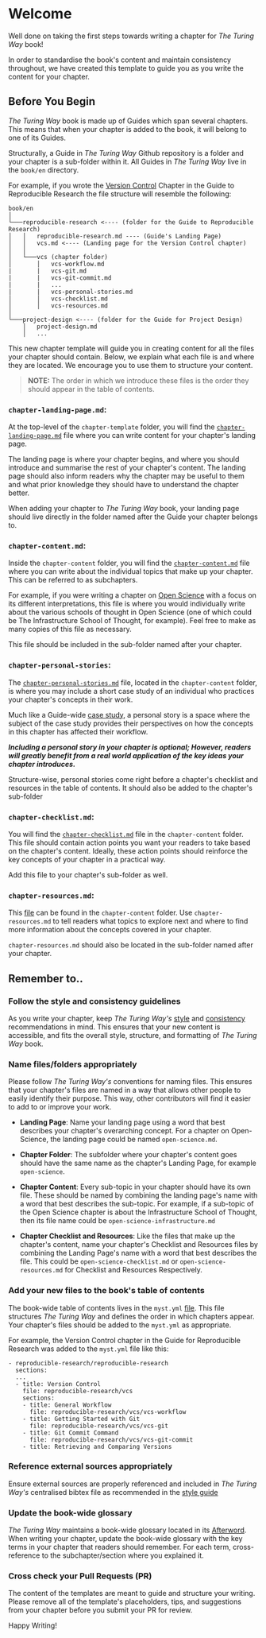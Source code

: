 # Welcome

Well done on taking the first steps towards writing a chapter for _The Turing Way_  book!

In order to standardise the book's content and maintain consistency throughout, we have created this template to guide you as you write the content for your chapter.

## Before You Begin

_The Turing Way_ book is made up of Guides which span several chapters.
This means that when your chapter is added to the book, it will belong to one of its Guides.

Structurally, a Guide in _The Turing Way_ Github repository is a folder and your chapter is a sub-folder within it.
All Guides in _The Turing Way_ live in the `book/en` directory.

For example, if you wrote the [Version Control](https://book.the-turing-way.org/reproducible-research/vcs.html) Chapter in the Guide to Reproducible Research the file structure will resemble the following:

```
book/en
│
└───reproducible-research <---- (folder for the Guide to Reproducible Research)
│   │   reproducible-research.md ---- (Guide's Landing Page)
│   │   vcs.md <---- (Landing page for the Version Control chapter)
│   │
│   └───vcs (chapter folder)
│       │   vcs-workflow.md
|       |   vcs-git.md
|       |   vcs-git-commit.md
|       |   ...
|       |   vcs-personal-stories.md
│       │   vcs-checklist.md
│       │   vcs-resources.md
│   
└───project-design <---- (folder for the Guide for Project Design) 
    │   project-design.md
    │   ...
```

This new chapter template will guide you in creating content for all the files your chapter should contain.
Below, we explain what each file is and where they are located. 
We encourage you to use them to structure your content.

> **NOTE:** The order in which we introduce these files is the order they should appear in the table of contents.

### `chapter-landing-page.md`:

At the top-level of the `chapter-template` folder, you will find the [`chapter-landing-page.md`](./chapter-landing-page.md) file where you can write content for your chapter's landing page.

The landing page is where your chapter begins, and where you should introduce and summarise the rest of your chapter's content.
The landing page should also inform readers why the chapter may be useful to them and what prior knowledge they should have to understand the chapter better.

When adding your chapter to _The Turing Way_ book, your landing page should live directly in the folder named after the Guide your chapter belongs to.

### `chapter-content.md`:

Inside the `chapter-content` folder, you will find the [`chapter-content.md`](./chapter-content/chapter-content.md) file where you can write about the individual topics that make up your chapter.
This can be referred to as subchapters.

For example, if you were writing a chapter on [Open Science](https://en.wikipedia.org/wiki/Open_science) with a focus on its different interpretations, this file is where you would individually write about the various schools of thought in Open Science (one of which could be The Infrastructure School of Thought, for example).
Feel free to make as many copies of this file as necessary.

This file should be included in the sub-folder named after your chapter.

### `chapter-personal-stories`:

The [`chapter-personal-stories.md`](./chapter-content/chapter-personal-stories.md) file, located in the `chapter-content` folder, is where you may include a short case study of an individual who practices your chapter's concepts in their work.

Much like a Guide-wide [case study](../case-study-template/case-study-template.md), a personal story is a space where the subject of the case study provides their perspectives on how the concepts in this chapter has affected their workflow.

_**Including a personal story in your chapter is optional; However, readers will greatly benefit from a real world application of the key ideas your chapter introduces.**_

Structure-wise, personal stories come right before a chapter's checklist and resources in the table of contents. 
It should also be added to the chapter's sub-folder


### `chapter-checklist.md`:

You will find the [`chapter-checklist.md`](./chapter-content/chapter-checklist.md) file in the `chapter-content` folder.
This file should contain action points you want your readers to take based on the chapter's content.
Ideally, these action points should reinforce the key concepts of your chapter in a practical way.

Add this file to your chapter's sub-folder as well.

### `chapter-resources.md`:

This [file](./chapter-content/chapter-resources.md) can be found in the `chapter-content` folder.
Use `chapter-resources.md` to tell readers what topics to explore next and where to find more information about the concepts covered in your chapter.

`chapter-resources.md` should also be located in the sub-folder named after your chapter.

## Remember to..

### Follow the style and consistency guidelines

As you write your chapter, keep _The Turing Way's_ [style](https://book.the-turing-way.org/community-handbook/style.html) and [consistency](https://book.the-turing-way.org/community-handbook/consistency.html) recommendations in mind.
This ensures that your new content is accessible, and fits the overall style, structure, and formatting of _The Turing Way_ book.

### Name files/folders appropriately

Please follow _The Turing Way's_ conventions for naming files. 
This ensures that your chapter's files are named in a way that allows other people to easily identify their purpose.
This way, other contributors will find it easier to add to or improve your work.

- **Landing Page**: Name your landing page using a word that best describes your chapter's overarching concept.
For a chapter on Open-Science, the landing page could be named `open-science.md`.

- **Chapter Folder**: The subfolder where your chapter's content goes should have the same name as the chapter's Landing Page, for example `open-science`.

- **Chapter Content**: Every sub-topic in your chapter should have its own file.
These should be named by combining the landing page's name with a word that best describes the sub-topic.
For example, if a sub-topic of the Open Science chapter is about the Infrastructure School of Thought, then its file name could be `open-science-infrastructure.md`

- **Chapter Checklist and Resources**: Like the files that make up the chapter's content, name your chapter's Checklist and Resources files by combining the Landing Page's name with a word that best describes the file.
This could be `open-science-checklist.md` or `open-science-resources.md` for Checklist and Resources Respectively.

### Add your new files to the book's table of contents

The book-wide table of contents lives in the `myst.yml` [file](../../../book/en/myst.yml).
This file structures _The Turing Way_ and defines the order in which chapters appear.
Your chapter's files should be added to the `myst.yml` as appropriate.

For example, the Version Control chapter in the Guide for Reproducible Research was added to the `myst.yml` file like this:

```
- reproducible-research/reproducible-research
  sections:
  ...
  - title: Version Control
    file: reproducible-research/vcs
    sections:
    - title: General Workflow
      file: reproducible-research/vcs/vcs-workflow
    - title: Getting Started with Git
      file: reproducible-research/vcs/vcs-git
    - title: Git Commit Command
      file: reproducible-research/vcs/vcs-git-commit
    - title: Retrieving and Comparing Versions
```

### Reference external sources appropriately

Ensure external sources are properly referenced and included in _The Turing Way's_ centralised bibtex file as recommended in the [style guide](https://deploy-preview-1459--book.the-turing-way.org/community-handbook/style/style-citing.html#ch-style-citing)

### Update the book-wide glossary

_The Turing Way_ maintains a book-wide glossary located in its [Afterword](https://book.the-turing-way.org/afterword/glossary.html).
When writing your chapter, update the book-wide glossary with the key terms in your chapter that readers should remember.
For each term, cross-reference to the subchapter/section where you explained it.


### Cross check your Pull Requests (PR)

The content of the templates are meant to guide and structure your writing.
Please remove all of the template's placeholders, tips, and suggestions from your chapter before you submit your PR for review.

Happy Writing!
